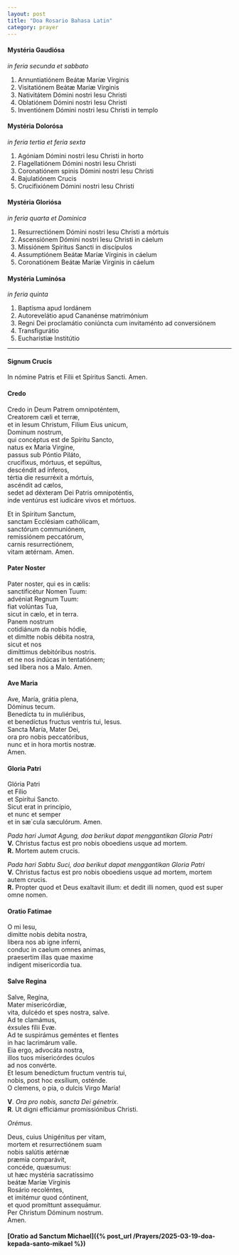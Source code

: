 ```yaml
---
layout: post
title: "Doa Rosario Bahasa Latin"
category: prayer
---
```


#### Mystéria Gaudiósa
_in feria secunda et sabbato_
1. Annuntiatiónem Beátæ Maríæ Vírginis
2. Visitatiónem Beátæ Maríæ Vírginis
3. Nativitátem Dómini nostri Iesu Christi
4. Oblatiónem Dómini nostri Iesu Christi
5. Inventiónem Dómini nostri Iesu Christi in templo

#### Mystéria Dolorósa
_in feria tertia et feria sexta_
1. Agóniam Dómini nostri Iesu Christi in horto
2. Flagellatiónem Dómini nostri Iesu Christi
3. Coronatiónem spinis Dómini nostri Iesu Christi
4. Bajulatiónem Crucis
5. Crucifixiónem Dómini nostri Iesu Christi

#### Mystéria Gloriósa
_in feria quarta et Dominica_
1. Resurrectiónem Dómini nostri Iesu Christi a mórtuis
2. Ascensiónem Dómini nostri Iesu Christi in cáelum
3. Missiónem Spíritus Sancti in discípulos
4. Assumptiónem Beátæ Maríæ Vírginis in cáelum
5. Coronatiónem Beátæ Maríæ Vírginis in cáelum

#### Mystéria Luminósa
_in feria quinta_
1. Baptísma apud Iordánem
2. Autorevelátio apud Cananénse matrimónium
3. Regni Dei proclamátio coniúncta cum invitaménto ad conversiónem
4. Transfigurátio
5. Eucharístiæ Institútio


---


#### Signum Crucis
In nómine Patris et Fílii et Spíritus Sancti. Amen.


#### Credo
Credo in Deum Patrem omnipoténtem,<br>
Creatorem cæli et terræ,<br>
et in Iesum Christum, Filium Eius unicum,<br>
Dominum nostrum, <br>
qui concéptus est de Spíritu Sancto,<br>
natus ex Maria Virgine, <br>
passus sub Póntio Piláto,<br>
crucifixus, mórtuus, et sepúltus,<br>
descéndit ad ínferos,<br>
tértia die resurréxit a mórtuis,<br>
ascéndit ad cælos,<br>
sedet ad déxteram Dei Patris omnipoténtis,<br>
inde ventúrus est iudicáre vivos et mórtuos.

Et in Spíritum Sanctum,<br>
sanctam Ecclésiam cathólicam,<br>
sanctórum communiónem,<br>
remissiónem peccatórum,<br>
carnis resurrectiónem,<br>
vitam ætérnam. Amen.


#### Pater Noster
Pater noster, qui es in cælis:<br>
sanctificétur Nomen Tuum:<br>
advéniat Regnum Tuum:<br>
fiat volúntas Tua,<br>
sicut in cælo, et in terra.<br>
Panem nostrum<br>
cotidiánum da nobis hódie,<br>
et dimítte nobis débita nostra, <br>
sicut et nos<br>
dimíttimus debitóribus nostris.<br>
et ne nos indúcas in tentatiónem;<br>
sed líbera nos a Malo. Amen.


#### Ave Maria
Ave, María, grátia plena,<br>
Dóminus tecum.<br>
Benedícta tu in muliéribus,<br>
et benedíctus fructus ventris tui, Iesus.<br>
Sancta María, Mater Dei,<br>
ora pro nobis peccatóribus,<br>
nunc et in hora mortis nostræ.<br>
Amen.


#### Gloria Patri
Glória Patri<br>
et Fílio<br>
et Spirítui Sancto.<br>
Sicut erat in princípio,<br>
et nunc et semper<br>
et in sæ´cula sæculórum. Amen.

_Pada hari Jumat Agung, doa berikut dapat menggantikan Gloria Patri_<br>
**V.** Christus factus est pro nobis oboediens usque ad mortem.<br>
**R.** Mortem autem crucis.

_Pada hari Sabtu Suci, doa berikut dapat menggantikan Gloria Patri_<br>
**V.** Christus factus est pro nobis oboediens usque ad mortem, mortem autem crucis.<br>
**R.** Propter quod et Deus exaltavit illum: et dedit illi nomen, quod est super omne nomen.


#### Oratio Fatimae
O mi Iesu,<br>
dimitte nobis debita nostra,<br>
libera nos ab igne inferni,<br>
conduc in caelum omnes animas,<br>
praesertim illas quae maxime<br>
indigent misericordia tua. 


#### Salve Regina
Salve, Regína,<br>
Mater misericórdiæ,<br>
vita, dulcédo et spes nostra, salve.<br>
Ad te clamámus,<br>
éxsules fílii Evæ.<br>
Ad te suspirámus geméntes et flentes<br>
in hac lacrimárum valle.<br>
Eia ergo, advocáta nostra,<br>
illos tuos misericórdes óculos<br>
ad nos convérte.<br>
Et Iesum benedíctum fructum ventris tui,<br>
nobis, post hoc exsílium, osténde.<br>
O clemens, o pia, o dulcis Virgo María!

**V**. _Ora pro nobis, sancta Dei génetrix_.<br>
**R**. Ut digni efficiámur promissiónibus Christi.

_Orémus_.

Deus, cuius Unigénitus per vitam,<br>
mortem et resurrectiónem suam<br>
nobis salútis ætérnæ<br>
præmia comparávit,<br>
concéde, quæsumus:<br>
ut hæc mystéria sacratíssimo<br>
beátæ Maríæ Vírginis<br>
Rosário recoléntes,<br>
et imitémur quod cóntinent,<br>
et quod promíttunt assequámur.<br>
Per Christum Dóminum nostrum.<br>
Amen.


#### [Oratio ad Sanctum Michael]({% post_url /Prayers/2025-03-19-doa-kepada-santo-mikael %})